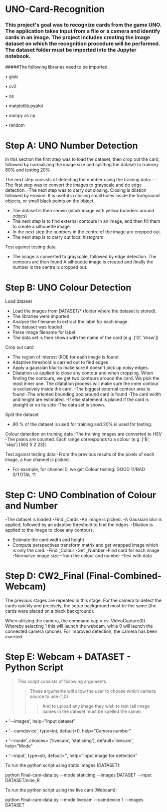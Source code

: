 # UNO-Card-Recognition
### This project's goal was to recognize cards from the game UNO. The application takes input from a file or a camera and identify cards in an image. The project includes creating the image dataset on which the recognition procedure will be performed. The dataset folder must be imported into the Jupyter notebook. 

#####The following libraries need to be imported. 

•	glob

•	cv2 

•	os

•	matplotlib.pyplot 

•	numpy as np

•	random

# Step A: UNO Number Detection

In this section the first step was to load the dataset, then crop out the card, followed by normalizing the image size and splitting the dataset to training 80% and testing 20%

The next step consists of detecting the number using the training data: - 
-The first step was to convert the images to grayscale and do edge detection.
-The next step was to carry out closing.  Closing is dilation followed by erosion. It is useful in closing small holes inside the foreground objects, or small black points on the object.
- The dataset is then shown (black image with yellow boarders around edges)
- The next step is to find external contours in an image, and then fill them to create a silhouette image. 
-  In the next step the numbers in the centre of the image are cropped out. 
- The next step is to carry out local histogram. 


Test against testing data 
-	The image is converted to grayscale, followed by edge detection. The contours are then found
A silhouette image is created and finally the number is the centre is cropped out. 





# Step B: UNO Colour Detection

 Load dataset 
-	Load the images from DATASET/* (folder where the dataset is stored).
-	The libraries were imported 
-	Analyse the filename to extract the label for each image.
-	The dataset was loaded 
-	 Parse image filename for label
-	The data set is then shown with the name of the card (e.g. [‘G’, ‘draw’])

Crop out card
-	The region of interest (ROI) for each image is found 
-	Adaptive threshold is carried out to find edges 
-	 Apply a gaussian blur to make sure it doesn't pick up noisy edges.
-	Dilatation us applied to close any contour and when cropping. When finding the contours, we get two contours around the card. We pick the most inner one. The dilatation process will make sure the inner contour is exclusively inside the card.
-The biggest external contour area is found 
-The oriented bounding box around card is found
-The card width and height are estimated. 
-If else statement is placed if the card is straight or on its side 
-The data set is shown.

 Split the dataset 
-	80 % of the dataset is used for training and 20% is used for testing. 

Colour detection on training data
-The training images are converted to HSV 
-The pixels are counted. Each range corresponds to a colour (e.g. ['B', 'skip'] [562   5   2 23]).

Test against testing data
-From the previous results of the pixels of each image, a hue channel is picked. 
- For example, for channel 0, we get Colour testing: GOOD 11/BAD 0/TOTAL 11



# Step C: UNO Combination of Colour and Number

-The dataset is loaded 
-Find _Cards 
-An image is picked.
-A Gaussian blur is applied, followed by an adaptive threshold to find the edges.
-Dilation is applied to the image to close any contours. 
- Estimate the card width and height 
- Compute perspectives transform matrix and get wrapped image which is only the card. 
-Find _Colour
-Get _Number
-Find card for each image 
-Normalize image size 
-Train the colour and number 
-Test with data




# Step D: CW2_Final (Final-Combined-Webcam)

The previous stages are repeated in this stage. 
For the camera to detect the cards quickly and precisely, the setup background must be the same (the cards were placed on a black background).

When utilizing the camera, the command cap = cv. VideoCapture(0) . Whereby selecting 1 this will launch the webcam, while 0 will launch the connected camera (phone).
For improved detection, the camera has been inverted.



# Step E: Webcam + DATASET - Python Script

>This script consists of following arguments.
>> These arguments will allow the user to choose which camera source to use (1,0)
>>> And to upload any image they wish to test (all image names in the dataset must be spelled the same). 

•	'--images', help="Input dataset"

•	'--camdevice', type=int, default=0, help="Camera number"

•	'--mode', choices= ['livecam', 'staticimg'], default='livecam', help="Mode"

•	'--input', type=str, default='', help="Input image for detection"



To run the python script using static images (DATASET):

python Final-cam-data.py --mode staticimg --images DATASET --input DATASET/nine_R 


To run the python script using the live cam (Webcam): 

python Final-cam-data.py --mode livecam --camdevice 1 --images DATASET


